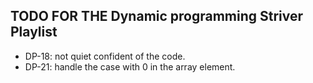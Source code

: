 ## TODO FOR THE Dynamic programming Striver Playlist

- DP-18: not quiet confident of the code.
- DP-21: handle the case with 0 in the array element.
